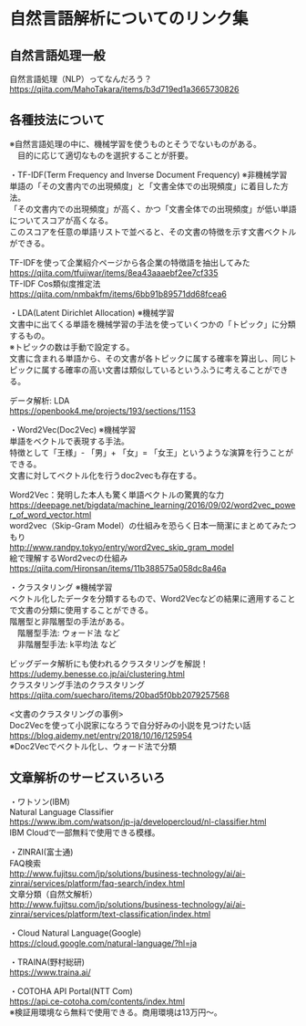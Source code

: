 # 自然言語解析についてのリンク集

## 自然言語処理一般

自然言語処理（NLP）ってなんだろう？  
https://qiita.com/MahoTakara/items/b3d719ed1a3665730826  

## 各種技法について

※自然言語処理の中に、機械学習を使うものとそうでないものがある。  
　目的に応じて適切なものを選択することが肝要。  

・TF-IDF(Term Frequency and Inverse Document Frequency) ※非機械学習  
単語の「その文書内での出現頻度」と「文書全体での出現頻度」に着目した方法。  
「その文書内での出現頻度」が高く、かつ「文書全体での出現頻度」が低い単語についてスコアが高くなる。  
このスコアを任意の単語リストで並べると、その文書の特徴を示す文書ベクトルができる。  

TF-IDFを使って企業紹介ページから各企業の特徴語を抽出してみた  
https://qiita.com/tfujiwar/items/8ea43aaaebf2ee7cf335  
TF-IDF Cos類似度推定法  
https://qiita.com/nmbakfm/items/6bb91b89571dd68fcea6  

・LDA(Latent Dirichlet Allocation) ※機械学習  
文書中に出てくる単語を機械学習の手法を使っていくつかの「トピック」に分類するもの。  
※トピックの数は手動で設定する。  
文書に含まれる単語から、その文書が各トピックに属する確率を算出し、同じトピックに属する確率の高い文書は類似しているというふうに考えることができる。  

データ解析: LDA  
https://openbook4.me/projects/193/sections/1153  

・Word2Vec(Doc2Vec) ※機械学習  
単語をベクトルで表現する手法。  
特徴として「王様」- 「男」+ 「女」= 「女王」というような演算を行うことができる。  
文書に対してベクトル化を行うdoc2vecも存在する。

Word2Vec：発明した本人も驚く単語ベクトルの驚異的な力  
https://deepage.net/bigdata/machine_learning/2016/09/02/word2vec_power_of_word_vector.html  
word2vec（Skip-Gram Model）の仕組みを恐らく日本一簡潔にまとめてみたつもり  
http://www.randpy.tokyo/entry/word2vec_skip_gram_model  
絵で理解するWord2vecの仕組み  
https://qiita.com/Hironsan/items/11b388575a058dc8a46a  

・クラスタリング ※機械学習  
ベクトル化したデータを分類するもので、Word2Vecなどの結果に適用することで文書の分類に使用することができる。  
階層型と非階層型の手法がある。  
　階層型手法: ウォード法 など  
　非階層型手法: k平均法 など  

ビッグデータ解析にも使われるクラスタリングを解説！  
https://udemy.benesse.co.jp/ai/clustering.html  
クラスタリング手法のクラスタリング  
https://qiita.com/suecharo/items/20bad5f0bb2079257568  

<文書のクラスタリングの事例>  
Doc2Vecを使って小説家になろうで自分好みの小説を見つけたい話  
https://blog.aidemy.net/entry/2018/10/16/125954  
※Doc2Vecでベクトル化し、ウォード法で分類  

## 文章解析のサービスいろいろ

・ワトソン(IBM)  
Natural Language Classifier  
https://www.ibm.com/watson/jp-ja/developercloud/nl-classifier.html  
IBM Cloudで一部無料で使用できる模様。  

・ZINRAI(富士通)  
FAQ検索  
http://www.fujitsu.com/jp/solutions/business-technology/ai/ai-zinrai/services/platform/faq-search/index.html  
文章分類（自然文解析）  
http://www.fujitsu.com/jp/solutions/business-technology/ai/ai-zinrai/services/platform/text-classification/index.html  

・Cloud Natural Language(Google)  
https://cloud.google.com/natural-language/?hl=ja  

・TRAINA(野村総研)  
https://www.traina.ai/  

・COTOHA API Portal(NTT Com)  
https://api.ce-cotoha.com/contents/index.html  
※検証用環境なら無料で使用できる。商用環境は13万円～。  
